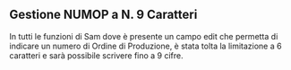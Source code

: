 **Gestione NUMOP a N. 9 Caratteri**
-----------------------------------

In tutti le funzioni di Sam dove è presente un campo edit che permetta di indicare un numero di Ordine di Produzione, è stata tolta la limitazione a 6 caratteri e sarà possibile scrivere fino a 9 cifre.